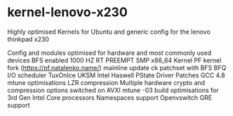 kernel-lenovo-x230
==================

Highly optimised Kernels for Ubuntu and generic config for the lenovo thinkpad x230


 Config and modules optimised for hardware and most commonly used devices
 BFS enabled 1000 HZ RT PREEMPT SMP x86_64 Kernel 
 PF kernel fork (https://pf.natalenko.name/)
  mainline update
  ck patchset with BFS
  BFQ I/O scheduler
  TuxOnIce
  UKSM
 Intel Haswell PState Driver Patches
 GCC 4.8 mtune optimisations
 LZR compression
 Multiple hardware crypto and compression options switched on 
 AVXI mtune -03 build optimisations for 3rd Gen Intel Core processors
 Namespaces support
 Openvswitch GRE support
